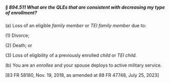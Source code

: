 ##### § 894.511 What are the QLEs that are consistent with decreasing my type of enrollment? #####

(a) Loss of an eligible *family member* or *TEI family member* due to:

(1) Divorce;

(2) Death; or

(3) Loss of eligibility of a previously enrolled *child* or *TEI child.*

(b) You are an *enrollee* and your spouse deploys to active military service.

[83 FR 58180, Nov. 19, 2018, as amended at 88 FR 47748, July 25, 2023]